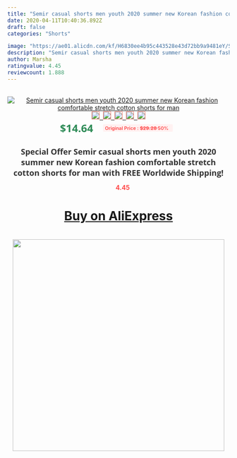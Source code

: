 ```yaml
---
title: "Semir casual shorts men youth 2020 summer new Korean fashion comfortable stretch cotton shorts for man"
date: 2020-04-11T10:40:36.892Z
draft: false
categories: "Shorts"

image: "https://ae01.alicdn.com/kf/H6830ee4b95c443528e43d72bb9a9481eY/Semir-casual-shorts-men-youth-2020-summer-new-Korean-fashion-comfortable-stretch-cotton-shorts-for-man.jpg"
description: "Semir casual shorts men youth 2020 summer new Korean fashion comfortable stretch cotton shorts for man"
author: Marsha
ratingvalue: 4.45
reviewcount: 1.888
---
```

<br>
<div style="text-align: center;">
<a href="https://s.click.aliexpress.com/e/_AltdVT" target="_blank" rel="nofollow noopener noreferrer"><img alt="Semir casual shorts men youth 2020 summer new Korean fashion comfortable stretch cotton shorts for man" class="magnifier-image" src="https://ae01.alicdn.com/kf/H6830ee4b95c443528e43d72bb9a9481eY/Semir-casual-shorts-men-youth-2020-summer-new-Korean-fashion-comfortable-stretch-cotton-shorts-for-man.jpg_640x640.jpg">
<br>
<img style="border:1px solid salmon" src="https://ae01.alicdn.com/kf/H6830ee4b95c443528e43d72bb9a9481eY/Semir-casual-shorts-men-youth-2020-summer-new-Korean-fashion-comfortable-stretch-cotton-shorts-for-man.jpg_120x120.jpg">&nbsp;&nbsp;<img style="border:1px solid salmon" src="https://ae01.alicdn.com/kf/Hde3ab9431f3948aa9e4419d05fa973deG/Semir-casual-shorts-men-youth-2020-summer-new-Korean-fashion-comfortable-stretch-cotton-shorts-for-man.jpg_120x120.jpg">&nbsp;&nbsp;<img style="border:1px solid salmon" src="https://ae01.alicdn.com/kf/Ha435eaa42f0c459c8db27ea70a4a4c52w/Semir-casual-shorts-men-youth-2020-summer-new-Korean-fashion-comfortable-stretch-cotton-shorts-for-man.jpg_120x120.jpg">&nbsp;&nbsp;<img style="border:1px solid salmon" src="https://ae01.alicdn.com/kf/H60f02107115d4c719587ee2ac8b149b0V/Semir-casual-shorts-men-youth-2020-summer-new-Korean-fashion-comfortable-stretch-cotton-shorts-for-man.jpg_120x120.jpg">&nbsp;&nbsp;<img style="border:1px solid salmon" src="https://ae01.alicdn.com/kf/H1fa094e7003a4b609019fa0ac9ddee15C/Semir-casual-shorts-men-youth-2020-summer-new-Korean-fashion-comfortable-stretch-cotton-shorts-for-man.jpg_120x120.jpg"></a></div><br0>
<div style="text-align: center;"><span style="background-color: white; border: 0px; box-sizing: border-box; color: seagreen; display: inline-block; font-family: &quot;open sans&quot; , &quot;arial&quot; , &quot;helvetica&quot; , sans-serif , &quot;heiti&quot;; font-size: 24px; font-stretch: inherit; font-weight: 700; line-height: inherit; margin: 0px 10px 0px 0px; padding: 0px; vertical-align: middle;">$14.64 </span>
<span style="background: rgb(255 , 241 , 241); border-radius: 3px; border: 0px; box-sizing: border-box; color: #ff4747; display: inline-block; font-family: inherit; font-size: 12px; font-stretch: inherit; font-style: inherit; font-variant: inherit; font-weight: 600; line-height: inherit; margin: 0px; padding: 2px 5px; transform: scale(0.9); vertical-align: middle;">Original Price : <b style="text-decoration: line-through;">$29.28 </b> 50%&nbsp;&nbsp;</span></div>
<h1 style="color: #333333; display: inline-block; font-family: &quot;open sans&quot; , &quot;arial&quot; , &quot;helvetica&quot; , sans-serif , &quot;heiti&quot;; font-size: 18px; font-stretch: inherit; font-weight: 700; text-align: center;">Special Offer Semir casual shorts men youth 2020 summer new Korean fashion comfortable stretch cotton shorts for man with FREE Worldwide Shipping!</h1>
<div style="color: #ff4747; text-align: center;">
<img src="https://4.bp.blogspot.com/-M0ZcTcb-5uY/XleCXlxnR4I/AAAAAAAAAEc/OrjgMkXV1oMQFaCRZj5HQwOCBcu3w1FegCPcBGAYYCw/s1600/star.png" style="height: 15px;">&nbsp;<b>4.45</b></div>
<div class="button_cont" align="center"><a class="buynow_a" href="https://s.click.aliexpress.com/e/_AltdVT" target="_blank" rel="nofollow noopener noreferrer"><H1>Buy on AliExpress</H1></a></div><br>
<div class="separator" style="clear: both; text-align: center;">
<img src="https://lh3.googleusercontent.com/-pTy5HemUv9M/XlePHvY0dAI/AAAAAAAAAE4/0nX5iRUoIWY8eMW9Dpxeirr157OZliDIgCLcBGAsYHQ/s1600/badge.gif" width="480">
</div>
